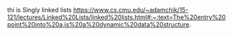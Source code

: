 thi is Singly linked lists
https://www.cs.cmu.edu/~adamchik/15-121/lectures/Linked%20Lists/linked%20lists.html#:~:text=The%20entry%20point%20into%20a,is%20a%20dynamic%20data%20structure.
